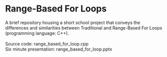 # Range-Based For Loops
A brief repository housing a short school project that conveys the differences and similarities between Traditional and Range-Based For Loops (programming language: C++).
\
\
Source code: range_based_for_loop.cpp \
Six minute presentation: range_based_for_loop.pptx 
